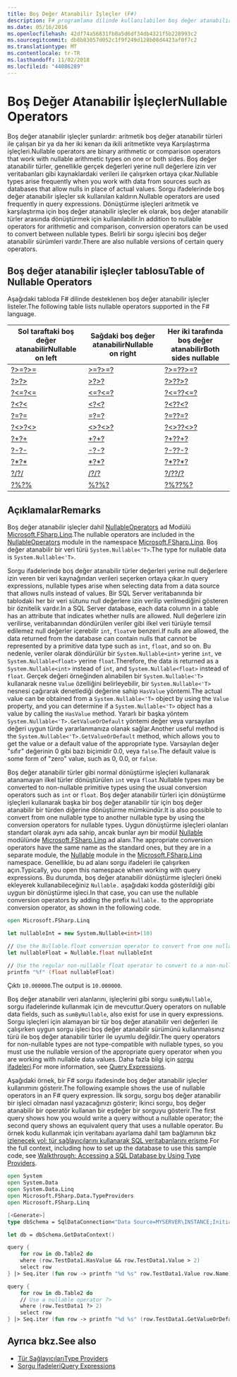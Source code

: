 ```yaml
---
title: Boş Değer Atanabilir İşleçler (F#)
description: F# programlama dilinde kullanılabilen boş değer atanabilir işleçler hakkında bilgi edinin.
ms.date: 05/16/2016
ms.openlocfilehash: 42df74a56831fb0a5d6df34db4321f5b228993c2
ms.sourcegitcommit: db8b83057d052c1f9f249d128b08d4423af0f7c2
ms.translationtype: MT
ms.contentlocale: tr-TR
ms.lasthandoff: 11/02/2018
ms.locfileid: "44086289"
---
```

# <a name="nullable-operators"></a><span data-ttu-id="0f219-103">Boş Değer Atanabilir İşleçler</span><span class="sxs-lookup"><span data-stu-id="0f219-103">Nullable Operators</span></span>

<span data-ttu-id="0f219-104">Boş değer atanabilir işleçler şunlardır: aritmetik boş değer atanabilir türleri ile çalışan bir ya da her iki kenarı da ikili aritmetikte veya Karşılaştırma işleçleri.</span><span class="sxs-lookup"><span data-stu-id="0f219-104">Nullable operators are binary arithmetic or comparison operators that work with nullable arithmetic types on one or both sides.</span></span> <span data-ttu-id="0f219-105">Boş değer atanabilir türler, genellikle gerçek değerleri yerine null değerlere izin ver veritabanları gibi kaynaklardaki verileri ile çalışırken ortaya çıkar.</span><span class="sxs-lookup"><span data-stu-id="0f219-105">Nullable types arise frequently when you work with data from sources such as databases that allow nulls in place of actual values.</span></span> <span data-ttu-id="0f219-106">Sorgu ifadelerinde boş değer atanabilir işleçler sık kullanılan kaldırın.</span><span class="sxs-lookup"><span data-stu-id="0f219-106">Nullable operators are used frequently in query expressions.</span></span> <span data-ttu-id="0f219-107">Dönüştürme işleçleri aritmetik ve karşılaştırma için boş değer atanabilir işleçler ek olarak, boş değer atanabilir türler arasında dönüştürmek için kullanılabilir.</span><span class="sxs-lookup"><span data-stu-id="0f219-107">In addition to nullable operators for arithmetic and comparison, conversion operators can be used to convert between nullable types.</span></span> <span data-ttu-id="0f219-108">Belirli bir sorgu işlecini boş değer atanabilir sürümleri vardır.</span><span class="sxs-lookup"><span data-stu-id="0f219-108">There are also nullable versions of certain query operators.</span></span>

## <a name="table-of-nullable-operators"></a><span data-ttu-id="0f219-109">Boş değer atanabilir işleçler tablosu</span><span class="sxs-lookup"><span data-stu-id="0f219-109">Table of Nullable Operators</span></span>

<span data-ttu-id="0f219-110">Aşağıdaki tabloda F# dilinde desteklenen boş değer atanabilir işleçler listeler.</span><span class="sxs-lookup"><span data-stu-id="0f219-110">The following table lists nullable operators supported in the F# language.</span></span>

|<span data-ttu-id="0f219-111">Sol taraftaki boş değer atanabilir</span><span class="sxs-lookup"><span data-stu-id="0f219-111">Nullable on left</span></span>|<span data-ttu-id="0f219-112">Sağdaki boş değer atanabilir</span><span class="sxs-lookup"><span data-stu-id="0f219-112">Nullable on right</span></span>|<span data-ttu-id="0f219-113">Her iki tarafında boş değer atanabilir</span><span class="sxs-lookup"><span data-stu-id="0f219-113">Both sides nullable</span></span>|
|---|---|---|
|[<span data-ttu-id="0f219-114">?>=</span><span class="sxs-lookup"><span data-stu-id="0f219-114">?>=</span></span>](https://msdn.microsoft.com/library/94d29e32-a204-4f60-a527-6b0af86268f3)|[<span data-ttu-id="0f219-115">>=?</span><span class="sxs-lookup"><span data-stu-id="0f219-115">>=?</span></span>](https://msdn.microsoft.com/library/0a255d8e-8cae-4160-ae61-243a5d96583f)|[<span data-ttu-id="0f219-116">?>=?</span><span class="sxs-lookup"><span data-stu-id="0f219-116">?>=?</span></span>](https://msdn.microsoft.com/library/3051a50f-d276-4c84-9d73-bf2efeddef94)|
|[<span data-ttu-id="0f219-117">?></span><span class="sxs-lookup"><span data-stu-id="0f219-117">?></span></span>](https://msdn.microsoft.com/library/62dc0021-1312-4ac3-be87-798b60b81bb6)|[<span data-ttu-id="0f219-118">>?</span><span class="sxs-lookup"><span data-stu-id="0f219-118">>?</span></span>](https://msdn.microsoft.com/library/0ad1284b-de48-4a04-83d8-b6f13c9c8936)|[<span data-ttu-id="0f219-119">?>?</span><span class="sxs-lookup"><span data-stu-id="0f219-119">?>?</span></span>](https://msdn.microsoft.com/library/dc18b6fa-30c4-47b0-9057-794439378a05)|
|[<span data-ttu-id="0f219-120">?<=</span><span class="sxs-lookup"><span data-stu-id="0f219-120">?<=</span></span>](https://msdn.microsoft.com/library/56fddf0a-e4ca-4891-a3be-fad1876be3b6)|[<span data-ttu-id="0f219-121"><=?</span><span class="sxs-lookup"><span data-stu-id="0f219-121"><=?</span></span>](https://msdn.microsoft.com/library/02454a0f-30ca-4e77-ad84-ee7837461804)|[<span data-ttu-id="0f219-122">?<=?</span><span class="sxs-lookup"><span data-stu-id="0f219-122">?<=?</span></span>](https://msdn.microsoft.com/library/5c37c28c-0b57-4da5-be11-5a123f7e8ee4)|
|[<span data-ttu-id="0f219-123">?<</span><span class="sxs-lookup"><span data-stu-id="0f219-123">?<</span></span>](https://msdn.microsoft.com/library/b71897f0-6e29-4c58-b0a7-a5bfa6f88917)|[<span data-ttu-id="0f219-124"><?</span><span class="sxs-lookup"><span data-stu-id="0f219-124"><?</span></span>](https://msdn.microsoft.com/library/be9ea40f-a67f-4e98-8067-a14046752e8b)|[<span data-ttu-id="0f219-125">?<?</span><span class="sxs-lookup"><span data-stu-id="0f219-125">?<?</span></span>](https://msdn.microsoft.com/library/6f1962c8-5605-468c-94ae-f379ae98e17d)|
|[<span data-ttu-id="0f219-126">?=</span><span class="sxs-lookup"><span data-stu-id="0f219-126">?=</span></span>](https://msdn.microsoft.com/library/5cdc8ff6-244b-49cf-9376-69ecf249fd7c)|[<span data-ttu-id="0f219-127">=?</span><span class="sxs-lookup"><span data-stu-id="0f219-127">=?</span></span>](https://msdn.microsoft.com/library/d2102894-6a51-475d-890a-735568c31f87)|[<span data-ttu-id="0f219-128">?=?</span><span class="sxs-lookup"><span data-stu-id="0f219-128">?=?</span></span>](https://msdn.microsoft.com/library/5f793f29-1084-4570-b1c1-17c1b7ef764b)|
|[<span data-ttu-id="0f219-129">?<></span><span class="sxs-lookup"><span data-stu-id="0f219-129">?<></span></span>](https://msdn.microsoft.com/library/3643a5a8-2ea5-4ad6-82c4-83927c3884a0)|[<span data-ttu-id="0f219-130"><>?</span><span class="sxs-lookup"><span data-stu-id="0f219-130"><>?</span></span>](https://msdn.microsoft.com/library/3179aace-70c4-4911-9258-619592214976)|[<span data-ttu-id="0f219-131">?<>?</span><span class="sxs-lookup"><span data-stu-id="0f219-131">?<>?</span></span>](https://msdn.microsoft.com/library/5da813d8-ee75-45b8-9ef4-146dcb6d394d)|
|[<span data-ttu-id="0f219-132">?+</span><span class="sxs-lookup"><span data-stu-id="0f219-132">?+</span></span>](https://msdn.microsoft.com/library/2e8ddd05-b3f3-41b3-9d73-938d9e540f3f)|[<span data-ttu-id="0f219-133">+?</span><span class="sxs-lookup"><span data-stu-id="0f219-133">+?</span></span>](https://msdn.microsoft.com/library/74772ea8-f010-493e-bdb5-ba347f2fd4f1)|[<span data-ttu-id="0f219-134">?+?</span><span class="sxs-lookup"><span data-stu-id="0f219-134">?+?</span></span>](https://msdn.microsoft.com/library/57f28137-0f42-43d2-92af-cad8c6c9d05f)|
|[<span data-ttu-id="0f219-135">?-</span><span class="sxs-lookup"><span data-stu-id="0f219-135">?-</span></span>](https://msdn.microsoft.com/library/f237a7a6-89f2-48b2-a2fe-f0b98a2bedc2)|[<span data-ttu-id="0f219-136">-?</span><span class="sxs-lookup"><span data-stu-id="0f219-136">-?</span></span>](https://msdn.microsoft.com/library/4a345c07-314a-48f1-b557-ce072583589c)|[<span data-ttu-id="0f219-137">?-?</span><span class="sxs-lookup"><span data-stu-id="0f219-137">?-?</span></span>](https://msdn.microsoft.com/library/e0024142-1d2a-4607-a39c-1eb1e86fa25a)|
|[<span data-ttu-id="0f219-138">?\*</span><span class="sxs-lookup"><span data-stu-id="0f219-138">?\*</span></span>](https://msdn.microsoft.com/library/519da708-5ad6-4075-9d74-d00441cd6078)|[<span data-ttu-id="0f219-139">\*?</span><span class="sxs-lookup"><span data-stu-id="0f219-139">\*?</span></span>](https://msdn.microsoft.com/library/04c47870-de7b-480d-98a0-f47593b4ffac)|[<span data-ttu-id="0f219-140">?\*?</span><span class="sxs-lookup"><span data-stu-id="0f219-140">?\*?</span></span>](https://msdn.microsoft.com/library/e57057ba-9c3a-40ec-8401-150c2b25f75b)|
|[<span data-ttu-id="0f219-141">?/</span><span class="sxs-lookup"><span data-stu-id="0f219-141">?/</span></span>](https://msdn.microsoft.com/library/add02a42-f556-40a7-a168-fbf2053322e3)|[<span data-ttu-id="0f219-142">/?</span><span class="sxs-lookup"><span data-stu-id="0f219-142">/?</span></span>](https://msdn.microsoft.com/library/1de07646-3778-476d-8c61-5d37495d463c)|[<span data-ttu-id="0f219-143">?/?</span><span class="sxs-lookup"><span data-stu-id="0f219-143">?/?</span></span>](https://msdn.microsoft.com/library/b17be0ac-bf98-4590-861d-a4dd6c6fa535)|
|[<span data-ttu-id="0f219-144">?%</span><span class="sxs-lookup"><span data-stu-id="0f219-144">?%</span></span>](https://msdn.microsoft.com/library/44297bba-1bd9-4ed2-a848-f1e1e598db87)|[<span data-ttu-id="0f219-145">%?</span><span class="sxs-lookup"><span data-stu-id="0f219-145">%?</span></span>](https://msdn.microsoft.com/library/a4c178e5-eec4-42e8-847f-90b24fc609fe)|[<span data-ttu-id="0f219-146">?%?</span><span class="sxs-lookup"><span data-stu-id="0f219-146">?%?</span></span>](https://msdn.microsoft.com/library/dd555f20-1be3-4b8d-81f1-bf1921e62fda)|

## <a name="remarks"></a><span data-ttu-id="0f219-147">Açıklamalar</span><span class="sxs-lookup"><span data-stu-id="0f219-147">Remarks</span></span>

<span data-ttu-id="0f219-148">Boş değer atanabilir işleçler dahil [NullableOperators](https://msdn.microsoft.com/library/2c3633c5-3f31-4d62-a9f8-272ad6b19007) ad Modülü [Microsoft.FSharp.Linq](https://msdn.microsoft.com/library/4765b4e8-4006-4d8c-a405-39c218b3c82d).</span><span class="sxs-lookup"><span data-stu-id="0f219-148">The nullable operators are included in the [NullableOperators](https://msdn.microsoft.com/library/2c3633c5-3f31-4d62-a9f8-272ad6b19007) module in the namespace [Microsoft.FSharp.Linq](https://msdn.microsoft.com/library/4765b4e8-4006-4d8c-a405-39c218b3c82d).</span></span> <span data-ttu-id="0f219-149">Boş değer atanabilir bir veri türü `System.Nullable<'T>`.</span><span class="sxs-lookup"><span data-stu-id="0f219-149">The type for nullable data is `System.Nullable<'T>`.</span></span>

<span data-ttu-id="0f219-150">Sorgu ifadelerinde boş değer atanabilir türler değerleri yerine null değerlere izin veren bir veri kaynağından verileri seçerken ortaya çıkar.</span><span class="sxs-lookup"><span data-stu-id="0f219-150">In query expressions, nullable types arise when selecting data from a data source that allows nulls instead of values.</span></span> <span data-ttu-id="0f219-151">Bir SQL Server veritabanında bir tablodaki her bir veri sütunu null değerlere izin verilip verilmediğini gösteren bir öznitelik vardır.</span><span class="sxs-lookup"><span data-stu-id="0f219-151">In a SQL Server database, each data column in a table has an attribute that indicates whether nulls are allowed.</span></span> <span data-ttu-id="0f219-152">Null değerlere izin verilirse, veritabanından döndürülen veriler gibi ilkel veri türüyle temsil edilemez null değerler içerebilir `int`, `float`ve benzeri.</span><span class="sxs-lookup"><span data-stu-id="0f219-152">If nulls are allowed, the data returned from the database can contain nulls that cannot be represented by a primitive data type such as `int`, `float`, and so on.</span></span> <span data-ttu-id="0f219-153">Bu nedenle, veriler olarak döndürülür bir `System.Nullable<int>` yerine `int`, ve `System.Nullable<float>` yerine `float`.</span><span class="sxs-lookup"><span data-stu-id="0f219-153">Therefore, the data is returned as a `System.Nullable<int>` instead of `int`, and `System.Nullable<float>` instead of `float`.</span></span> <span data-ttu-id="0f219-154">Gerçek değeri örneğinden alınabilen bir `System.Nullable<'T>` kullanarak nesne `Value` özelliğini belirleyebilir, bir `System.Nullable<'T>` nesnesi çağırarak denetlediği değerine sahip `HasValue` yöntemi.</span><span class="sxs-lookup"><span data-stu-id="0f219-154">The actual value can be obtained from a `System.Nullable<'T>` object by using the `Value` property, and you can determine if a `System.Nullable<'T>` object has a value by calling the `HasValue` method.</span></span> <span data-ttu-id="0f219-155">Yararlı bir başka yöntem `System.Nullable<'T>.GetValueOrDefault` yöntemi değer veya varsayılan değeri uygun türde yararlanmanıza olanak sağlar.</span><span class="sxs-lookup"><span data-stu-id="0f219-155">Another useful method is the `System.Nullable<'T>.GetValueOrDefault` method, which allows you to get the value or a default value of the appropriate type.</span></span> <span data-ttu-id="0f219-156">Varsayılan değer "sıfır" değerinin 0 gibi bazı biçimidir 0.0, veya `false`.</span><span class="sxs-lookup"><span data-stu-id="0f219-156">The default value is some form of "zero" value, such as 0, 0.0, or `false`.</span></span>

<span data-ttu-id="0f219-157">Boş değer atanabilir türler gibi normal dönüştürme işleçleri kullanarak atanamayan ilkel türler dönüştürülen `int` veya `float`.</span><span class="sxs-lookup"><span data-stu-id="0f219-157">Nullable types may be converted to non-nullable primitive types using the usual conversion operators such as `int` or `float`.</span></span> <span data-ttu-id="0f219-158">Boş değer atanabilir türleri için dönüştürme işleçleri kullanarak başka bir boş değer atanabilir tür için boş değer atanabilir bir türden diğerine dönüştürme mümkündür.</span><span class="sxs-lookup"><span data-stu-id="0f219-158">It is also possible to convert from one nullable type to another nullable type by using the conversion operators for nullable types.</span></span> <span data-ttu-id="0f219-159">Uygun dönüştürme işleçleri olanları standart olarak aynı ada sahip, ancak bunlar ayrı bir modül [Nullable](https://msdn.microsoft.com/library/e7a4ea13-28cc-462e-bc3a-33131ace976e) modülünde [Microsoft.FSharp.Linq](https://msdn.microsoft.com/library/4765b4e8-4006-4d8c-a405-39c218b3c82d) ad alanı.</span><span class="sxs-lookup"><span data-stu-id="0f219-159">The appropriate conversion operators have the same name as the standard ones, but they are in a separate module, the [Nullable](https://msdn.microsoft.com/library/e7a4ea13-28cc-462e-bc3a-33131ace976e) module in the [Microsoft.FSharp.Linq](https://msdn.microsoft.com/library/4765b4e8-4006-4d8c-a405-39c218b3c82d) namespace.</span></span> <span data-ttu-id="0f219-160">Genellikle, bu ad alanı sorgu ifadeleri ile çalışırken açın.</span><span class="sxs-lookup"><span data-stu-id="0f219-160">Typically, you open this namespace when working with query expressions.</span></span> <span data-ttu-id="0f219-161">Bu durumda, boş değer atanabilir dönüştürme işleçleri öneki ekleyerek kullanabileceğiniz `Nullable.` aşağıdaki kodda gösterildiği gibi uygun bir dönüştürme işleci.</span><span class="sxs-lookup"><span data-stu-id="0f219-161">In that case, you can use the nullable conversion operators by adding the prefix `Nullable.` to the appropriate conversion operator, as shown in the following code.</span></span>

```fsharp
open Microsoft.FSharp.Linq

let nullableInt = new System.Nullable<int>(10)

// Use the Nullable.float conversion operator to convert from one nullable type to another nullable type.
let nullableFloat = Nullable.float nullableInt

// Use the regular non-nullable float operator to convert to a non-nullable float.
printfn "%f" (float nullableFloat)
```

<span data-ttu-id="0f219-162">Çıktı `10.000000`.</span><span class="sxs-lookup"><span data-stu-id="0f219-162">The output is `10.000000`.</span></span>

<span data-ttu-id="0f219-163">Boş değer atanabilir veri alanlarını, işleçlerini gibi sorgu `sumByNullable`, sorgu ifadelerinde kullanmak için de mevcuttur.</span><span class="sxs-lookup"><span data-stu-id="0f219-163">Query operators on nullable data fields, such as `sumByNullable`, also exist for use in query expressions.</span></span> <span data-ttu-id="0f219-164">Sorgu işleçleri için alamayan bir tür boş değer atanabilir veri değerleri ile çalışırken uygun sorgu işleci boş değer atanabilir sürümünü kullanmalısınız türü ile boş değer atanabilir türler ile uyumlu değildir.</span><span class="sxs-lookup"><span data-stu-id="0f219-164">The query operators for non-nullable types are not type-compatible with nullable types, so you must use the nullable version of the appropriate query operator when you are working with nullable data values.</span></span> <span data-ttu-id="0f219-165">Daha fazla bilgi için [sorgu ifadeleri](../query-expressions.md).</span><span class="sxs-lookup"><span data-stu-id="0f219-165">For more information, see [Query Expressions](../query-expressions.md).</span></span>

<span data-ttu-id="0f219-166">Aşağıdaki örnek, bir F# sorgu ifadesinde boş değer atanabilir işleçler kullanımını gösterir.</span><span class="sxs-lookup"><span data-stu-id="0f219-166">The following example shows the use of nullable operators in an F# query expression.</span></span> <span data-ttu-id="0f219-167">İlk sorgu, sorgu boş değer atanabilir bir işleci olmadan nasıl yazacağınızı gösterir; İkinci sorgu, boş değer atanabilir bir operatör kullanan bir eşdeğer bir sorguyu gösterir.</span><span class="sxs-lookup"><span data-stu-id="0f219-167">The first query shows how you would write a query without a nullable operator; the second query shows an equivalent query that uses a nullable operator.</span></span> <span data-ttu-id="0f219-168">Bu örnek kodu kullanmak için veritabanı ayarlama dahil tam bağlamının bkz [izlenecek yol: tür sağlayıcılarını kullanarak SQL veritabanlarını erişme](../../tutorials/type-providers/accessing-a-sql-database.md).</span><span class="sxs-lookup"><span data-stu-id="0f219-168">For the full context, including how to set up the database to use this sample code, see [Walkthrough: Accessing a SQL Database by Using Type Providers](../../tutorials/type-providers/accessing-a-sql-database.md).</span></span>

```fsharp
open System
open System.Data
open System.Data.Linq
open Microsoft.FSharp.Data.TypeProviders
open Microsoft.FSharp.Linq

[<Generate>]
type dbSchema = SqlDataConnection<"Data Source=MYSERVER\INSTANCE;Initial Catalog=MyDatabase;Integrated Security=SSPI;">

let db = dbSchema.GetDataContext()

query {
    for row in db.Table2 do
    where (row.TestData1.HasValue && row.TestData1.Value > 2)
    select row
} |> Seq.iter (fun row -> printfn "%d %s" row.TestData1.Value row.Name)

query {
    for row in db.Table2 do
    // Use a nullable operator ?>
    where (row.TestData1 ?> 2)
    select row
} |> Seq.iter (fun row -> printfn "%d %s" (row.TestData1.GetValueOrDefault()) row.Name)
```

## <a name="see-also"></a><span data-ttu-id="0f219-169">Ayrıca bkz.</span><span class="sxs-lookup"><span data-stu-id="0f219-169">See also</span></span>

- [<span data-ttu-id="0f219-170">Tür Sağlayıcıları</span><span class="sxs-lookup"><span data-stu-id="0f219-170">Type Providers</span></span>](../../tutorials/type-providers/index.md)
- [<span data-ttu-id="0f219-171">Sorgu İfadeleri</span><span class="sxs-lookup"><span data-stu-id="0f219-171">Query Expressions</span></span>](../query-expressions.md)
